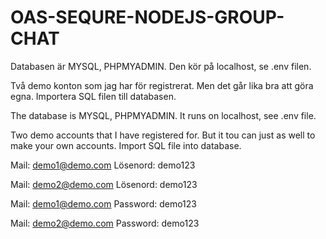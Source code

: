 # OAS-SEQURE-NODEJS-GROUP-CHAT

Databasen är MYSQL, PHPMYADMIN. Den kör på localhost, se .env filen.

Två demo konton som jag har för registrerat. Men det går lika bra att göra egna. Importera SQL filen till databasen.

The database is MYSQL, PHPMYADMIN. It runs on localhost, see .env file.

Two demo accounts that I have registered for. But it tou can just as well to make your own accounts. Import SQL file into database.


Mail: demo1@demo.com
Lösenord: demo123


Mail: demo2@demo.com
Lösenord: demo123


Mail: demo1@demo.com Password: demo123

Mail: demo2@demo.com Password: demo123
